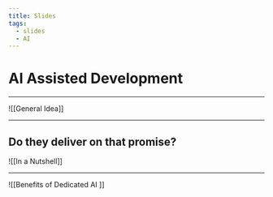 ```yaml
---
title: Slides
tags:
  - slides
  - AI
---
```

# AI Assisted Development

---

![[General Idea]]

---

## Do they deliver on that promise?

![[In a Nutshell]]

---

![[Benefits of Dedicated AI ]]